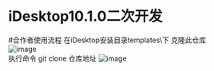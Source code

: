 # iDesktop10.1.0二次开发
#合作者使用流程
在iDesktop安装目录templates\下 克隆此仓库  
![image](https://github.com/wxwgh/ImgResource/blob/main/SampleCodeImg/%E5%85%8B%E9%9A%86%E7%9B%AE%E5%BD%95.png)  
执行命令 git clone 仓库地址
![image](https://github.com/wxwgh/ImgResource/blob/main/SampleCodeImg/%E5%85%8B%E9%9A%86%E6%8C%87%E4%BB%A4.png)  
